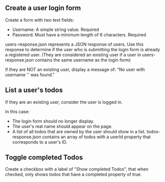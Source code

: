 ## Create a user login form

Create a form with two text fields:

- Username: A simple string value. Required
- Password: Must have a minimum length of 6 characters. Required

users-response.json represents a JSON response of users. Use this response to determine if the user who is submitting the login form is already a registered user. (They are considered an existing user if a user in users-response.json contains the same username as the login form)

If they are NOT an existing user, display a message of: "No user with username '<provided username>' was found."

## List a user's todos

If they are an existing user, consider the user is logged in.

In this case:

- The login form should no longer display.
- The user's real name should appear on the page.
- A list of all todos that are owned by the user should show in a list. todos-response.json contains an array of todos with a userId property that corresponds to a user's ID.

## Toggle completed Todos

Create a checkbox with a label of "Show completed Todos", that when checked, only shows todos that have a completed property of true.